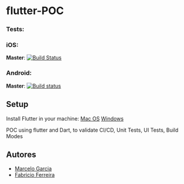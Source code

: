 # flutter-POC

### Tests:
### iOS:
**Master**: [![Build Status](https://app.bitrise.io/app/5dcbf29b993ee558/status.svg?token=xYWMENLPgANWfnpFxVy0VQ&branch=master)](https://app.bitrise.io/app/5dcbf29b993ee558)

### Android:
**Master**: [![Build status](https://build.appcenter.ms/v0.1/apps/852d4f15-a533-4033-b6d4-dacd91d8c72b/branches/master/badge)](https://appcenter.ms)

## Setup
Install Flutter in your machine: [Mac OS](https://flutter.dev/docs/get-started/install/macos)
                                 [Windows](https://flutter.dev/docs/get-started/install/windows)

POC using flutter and Dart, to validate CI/CD, Unit Tests, UI Tests, Build Modes

## Autores
* [Marcelo Garcia](https://github.com/sagarcia31)
* [Fabricio Ferreira](https://github.com/Tiala)
